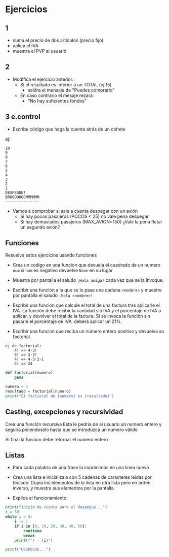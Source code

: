 # Ejercicios

## 1

- suma el precio de dos articulos (precio fijo)
- aplica el IVA
- muestra el PVP al usuario


## 2

- Modifica el ejercicio anterior:
    - Si el resultado es inferior a un TOTAL (ej 15)
        - saldra el mensaje de "Puedes comprarlo"
    - En caso contrario el mesaje rezará:
        - "No hay suficientes fondos"

## 3 e.control

- Escribe código que haga la cuenta atrás de un cohete

ej:

```
10
9
8
7
6
5
4
3
2
1
DESPEGUE!
BROOOOOOOMMMMMM
---------------
```

- Vamos a comprobar si sale a cuenta despegar con un avión
    - Si hay pocos pasajeros (POCOS < 25) no vale pena despegar
    - Si hay demasiados pasajeros (MAX_AVION=150) ¿Vale la pena fletar un segundo avión?


## Funciones

Resuelve estos ejercicios usando funciones

- Crea un codigo en una funcion que devuela el cuadrado de un numero `num`
si `num` es negativo devuelve `None` en su lugar
- Muestra por pantalla el saludo `¡Hola amiga!` cada vez que se la invoque.
- Escribir una función a la que se le pase una cadena `<nombre>` y muestre por pantalla el saludo `¡hola <nombre>!.`
- Escribir una función que calcule el total de una factura tras aplicarle el IVA. La función debe recibir la cantidad sin IVA y el porcentaje de IVA a aplicar, y devolver el total de la factura. Si se invoca la función sin pasarle el porcentaje de IVA, deberá aplicar un 21%.

- Escribir una función que reciba un número entero positivo y devuelva su factorial.

```
ej de factorial:
    4! => 4·3!
    3! => 3·2!
    4! => 4·3·2·1
    4! => 24
```

```python
def factorial(numero):
    pass

numero = 4
resultado = factorial(numero)
print("El factioral de {numero} es {resultado}")
```

## Casting, excepciones y recursividad

Crea una función recursiva Esta le pedria de al usuario un numero entero y seguirá pidiendoselo hasta que se introduzca un numero válido

Al final la funcion debe retornar el numero entero

## Listas

- Para cada palabra de una frase la imprimimos en una linea nueva

- Crea una lista e inicializala con 5 cadenas de caracteres leídas por teclado. Copia los elementos de la lista en otra lista pero en orden inverso, y muestra sus elementos por la pantalla.

- Explica el funcionamiento:

```python
print("Inicio de cuenta para el despegue...")
i = 60
while i > 0:
    i -= 1
    if i in [0, 10, 20, 30, 40, 50]:
        continue
        break
    print(f"T - {i}")

print("DESPEGUE...")

```
